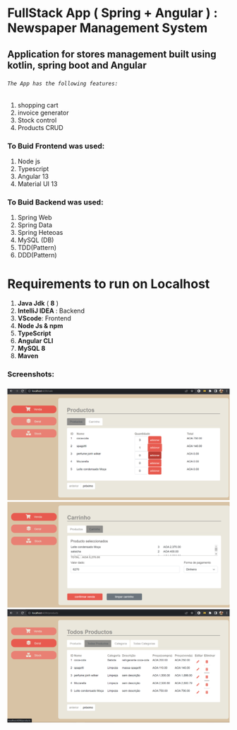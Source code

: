 # FullStack App ( Spring + Angular ) : Newspaper Management System 



## Application for stores management built using kotlin, spring boot and Angular

###### `The App has the following features:`

1. shopping cart
2. invoice generator 
3. Stock control
4. Products CRUD

### To Buid Frontend was used:

1. Node js
2. Typescript
3. Angular 13
4. Material UI 13

### To Buid Backend was used:

1. Spring Web
3. Spring Data
4. Spring Heteoas
6.  MySQL (DB)
7. TDD(Pattern)
8. DDD(Pattern)


# 	Requirements to run on Localhost

1. **Java Jdk** ( **8** )
2.  **IntelliJ IDEA**  :  Backend
3. **VScode**:  Frontend
5. **Node Js & npm**
6. **TypeScript**
7. **Angular CLI** 
8. **MySQL 8**
9. **Maven**


<h3> Screenshots: <h3>

<p align="center"> 
    <img src="screenshots/img1.png">
    <img src="screenshots/img2.png">
    <img src="screenshots/img3.png">

</p>

